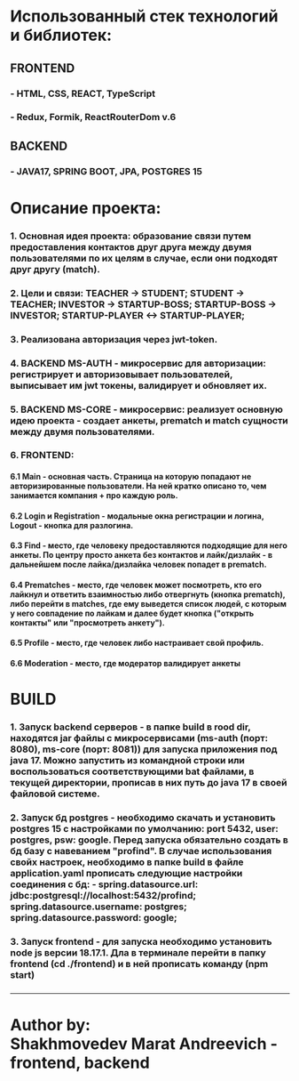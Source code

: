 # Использованный стек технологий и библиотек:

## FRONTEND

### - HTML, CSS, REACT, TypeScript

### - Redux, Formik, ReactRouterDom v.6

## BACKEND

### - JAVA17, SPRING BOOT, JPA, POSTGRES 15

# Описание проекта:

### 1. Основная идея проекта: образование связи путем предоставления контактов друг друга между двумя пользователями по их целям в случае, если они подходят друг другу (match).

### 2. Цели и связи: TEACHER -> STUDENT; STUDENT -> TEACHER; INVESTOR -> STARTUP-BOSS; STARTUP-BOSS -> INVESTOR; STARTUP-PLAYER <-> STARTUP-PLAYER; 

### 3. Реализована авторизация через jwt-token.

### 4. BACKEND MS-AUTH - микросервис для авторизации: регистрирует и авторизовывает пользователей, выписывает им jwt токены, валидирует и обновляет их.

### 5. BACKEND MS-CORE - микросервис: реализует основную идею проекта - создает анкеты, prematch и match сущности между двумя пользователями.

### 6. FRONTEND: 

#### 6.1 Main - основная часть. Страница на которую попадают не авторизированные пользователи. На ней кратко описано то, чем занимается компания + про каждую роль.

#### 6.2 Login и Registration - модальные окна регистрации и логина, Logout - кнопка для разлогина.

#### 6.3 Find - место, где человеку предоставляются подходящие для него анкеты. По центру просто анкета без контактов и лайк/дизлайк - в дальнейшем после лайка/дизлайка человек попадет в prematch.

#### 6.4 Prematches - место, где человек может посмотреть, кто его лайкнул и ответить взаимностью либо отвергнуть (кнопка prematch), либо перейти в matches, где ему выведется список людей, с которым у него совпадение по лайкам и далее будет кнопка ("открыть контакты" или "просмотреть анкету").

#### 6.5 Profile - место, где человек либо настраивает свой профиль.

#### 6.6 Moderation - место, где модератор валидирует анкеты

# BUILD

### 1. Запуск backend серверов - в папке build в rood dir, находятся jar файлы с микросервисами (ms-auth (порт: 8080), ms-core (порт: 8081)) для запуска приложения под java 17. Можно запустить из командной строки или воспользоваться соответствующими bat файлами, в текущей директории, прописав в них путь до java 17 в своей файловой системе.  

### 2. Запуск бд postgres - необходимо скачать и установить postgres 15 с настройками по умолчанию: port 5432, user: postgres, psw: google. Перед запуска обязательно создать в бд базу с навеванием "profind". В случае использования свойх настроек, необходимо в папке build в файле application.yaml прописать следующие настройки соединения с бд: - spring.datasource.url: jdbc:postgresql://localhost:5432/profind; spring.datasource.username: postgres; spring.datasource.password: google;   

### 3. Запуск frontend - для запуска необходимо установить node js версии 18.17.1. Дла в терминале перейти в папку frontend (cd ./frontend) и в ней прописать команду (npm start)

### <hr>

# Author by: <br> Shakhmovedev Marat Andreevich - frontend, backend
